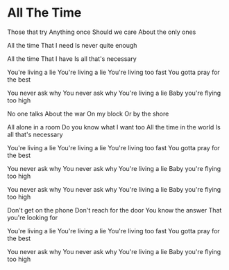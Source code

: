 # All The Time

Those that try
Anything once
Should we care
About the only ones

All the time
That I need
Is never quite enough

All the time
That I have
Is all that's necessary

You're living a lie
You're living a lie
You're living too fast
You gotta pray for the best

You never ask why
You never ask why
You're living a lie
Baby you're flying too high

No one talks
About the war
On my block
Or by the shore

All alone in a room
Do you know what I want too
All the time in the world
Is all that's necessary

You're living a lie
You're living a lie
You're living too fast
You gotta pray for the best

You never ask why
You never ask why
You're living a lie
Baby you're flying too high

You never ask why
You never ask why
You're living a lie
Baby you're flying too high

Don't get on the phone
Don't reach for the door
You know the answer
That you're looking for

You're living a lie
You're living a lie
You're living too fast
You gotta pray for the best

You never ask why
You never ask why
You're living a lie
Baby you're flying too high

